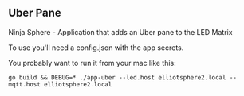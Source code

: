 ## Uber Pane
Ninja Sphere - Application that adds an Uber pane to the LED Matrix

To use you'll need a config.json with the app secrets.

You probably want to run it from your mac like this:

```go build && DEBUG=* ./app-uber --led.host elliotsphere2.local --mqtt.host elliotsphere2.local```
